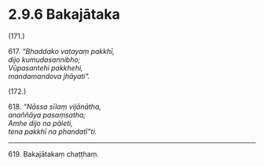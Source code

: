 # 2.9.6 Bakajātaka

(171.)

617\. _“Bhaddako vatayaṃ pakkhī,_  
_dijo kumudasannibho;_  
_Vūpasantehi pakkhehi,_  
_mandamandova jhāyati”._  

(172.)

618\. _“Nāssa sīlaṃ vijānātha,_  
_anaññāya pasaṃsatha;_  
_Amhe dijo na pāleti,_  
_tena pakkhī na phandatī”ti._  

---

619\. Bakajātakaṃ chaṭṭhaṃ.
